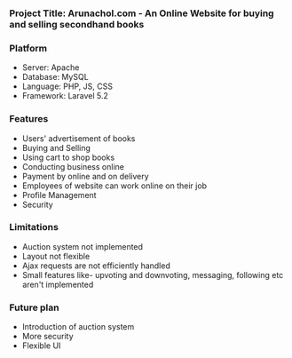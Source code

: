 <html>
<body>
<h3>Project Title: Arunachol.com - An Online Website for buying and selling secondhand books</h3>
<h3>Platform</h3>
<ul>
<li>Server: Apache</li>
<li>Database: MySQL</li>
<li>Language: PHP, JS, CSS</li>
<li>Framework: Laravel 5.2</li>
</ul>

<h3>Features</h3>
<ul>
<li>Users' advertisement of books</li>
<li>Buying and Selling</li>
<li>Using cart to shop books</li>
<li>Conducting business online</li>
<li>Payment by online and on delivery</li>
<li>Employees of website can work online on their job</li>
<li>Profile Management</li>
<li>Security</li>
</ul>

<h3>Limitations</h3>
<ul>
<li>Auction system not implemented</li>
<li>Layout not flexible</li>
<li>Ajax requests are not efficiently handled</li>
<li>Small features like- upvoting and downvoting, messaging, following etc aren't implemented</li>
</ul>


<h3>Future plan</h3>
<ul>
<li>Introduction of auction system</li>
<li>More security</li>
<li>Flexible UI</li>
</ul>


</body>
</html>
